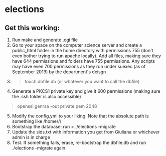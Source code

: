 # elections

## Get this working:

1. Run make and generate .cgi file
2. Go to your space on the computer science server and create a public_html folder in the home directory with permissions 755 (don't even bother trying to run apache locally). Add all files, making sure they have 644 permissions and folders have 755 permissions. Any scripts may have even 700 permissions as they run under suexec (as of September 2019) by the department's deisgn
3. > touch dbfile.db
(or whatever you want to call the dbfile)
4. Generate a PKCS1 private key and give it 600 permissions (making sure the .ssh folder is also accessible)
> openssl genrsa -out private.pem 2048 
5. Modify the config.yml to your liking. Note that the absolute path is something like /home/<letter>/<cwl>/
6. Bootstrap the database: run > ./elections -migrate
7. Update the sids.txt with information you get from Giuliana or whichever admin is in charge 
8. Test. If something fails, erase, re-bootstrap the dbfile.db and run ./elections -migrate again.
